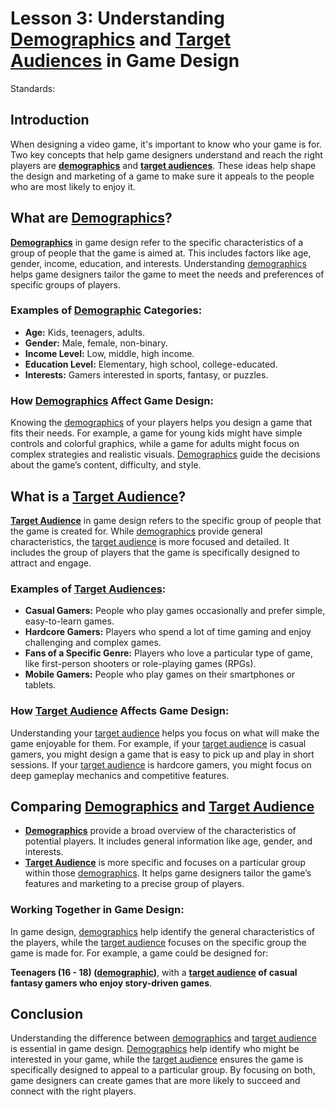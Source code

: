 # Lesson 3: Understanding [Demographics](<../terms/[demographic](../terms/demographic.md).md>) and [Target Audiences](../terms/target_audience.md) in Game Design

Standards:

## Introduction

When designing a video game, it's important to know who your game is for. Two key concepts that help game designers understand and reach the right players are [**demographics**](<../terms/[demographic](../terms/demographic.md).md>) and [**target audiences**](../terms/target_audience.md). These ideas help shape the design and marketing of a game to make sure it appeals to the people who are most likely to enjoy it.

## What are [Demographics](<../terms/[demographic](../terms/demographic.md).md>)?

**[Demographics](<../terms/[demographic](../terms/demographic.md).md>)** in game design refer to the specific characteristics of a group of people that the game is aimed at. This includes factors like age, gender, income, education, and interests. Understanding [demographics](<../terms/[demographic](../terms/demographic.md).md>) helps game designers tailor the game to meet the needs and preferences of specific groups of players.

### Examples of [Demographic](<../terms/[demographic](../terms/demographic.md).md>) Categories:

- **Age:** Kids, teenagers, adults.
- **Gender:** Male, female, non-binary.
- **Income Level:** Low, middle, high income.
- **Education Level:** Elementary, high school, college-educated.
- **Interests:** Gamers interested in sports, fantasy, or puzzles.

### How [Demographics](<../terms/[demographic](../terms/demographic.md).md>) Affect Game Design:

Knowing the [demographics](<../terms/[demographic](../terms/demographic.md).md>) of your players helps you design a game that fits their needs. For example, a game for young kids might have simple controls and colorful graphics, while a game for adults might focus on complex strategies and realistic visuals. [Demographics](<../terms/[demographic](../terms/demographic.md).md>) guide the decisions about the game’s content, difficulty, and style.

## What is a [Target Audience](../terms/target_audience.md)?

**[Target Audience](../terms/target_audience.md)** in game design refers to the specific group of people that the game is created for. While [demographics](<../terms/[demographic](../terms/demographic.md).md>) provide general characteristics, the [target audience](../terms/target_audience.md) is more focused and detailed. It includes the group of players that the game is specifically designed to attract and engage.

### Examples of [Target Audiences](../terms/target_audience.md):

- **Casual Gamers:** People who play games occasionally and prefer simple, easy-to-learn games.
- **Hardcore Gamers:** Players who spend a lot of time gaming and enjoy challenging and complex games.
- **Fans of a Specific Genre:** Players who love a particular type of game, like first-person shooters or role-playing games (RPGs).
- **Mobile Gamers:** People who play games on their smartphones or tablets.

### How [Target Audience](../terms/target_audience.md) Affects Game Design:

Understanding your [target audience](../terms/target_audience.md) helps you focus on what will make the game enjoyable for them. For example, if your [target audience](../terms/target_audience.md) is casual gamers, you might design a game that is easy to pick up and play in short sessions. If your [target audience](../terms/target_audience.md) is hardcore gamers, you might focus on deep gameplay mechanics and competitive features.

## Comparing [Demographics](<../terms/[demographic](../terms/demographic.md).md>) and [Target Audience](../terms/target_audience.md)

- **[Demographics](<../terms/[demographic](../terms/demographic.md).md>)** provide a broad overview of the characteristics of potential players. It includes general information like age, gender, and interests.
- **[Target Audience](../terms/target_audience.md)** is more specific and focuses on a particular group within those [demographics](<../terms/[demographic](../terms/demographic.md).md>). It helps game designers tailor the game’s features and marketing to a precise group of players.

### Working Together in Game Design:

In game design, [demographics](<../terms/[demographic](../terms/demographic.md).md>) help identify the general characteristics of the players, while the [target audience](../terms/target_audience.md) focuses on the specific group the game is made for. For example, a game could be designed for:

**Teenagers (16 - 18) ([demographic](../terms/demographic.md))**, with a **[target audience](../terms/target_audience.md) of casual fantasy gamers who enjoy story-driven games**.

## Conclusion

Understanding the difference between [demographics](<../terms/[demographic](../terms/demographic.md).md>) and [target audience](../terms/target_audience.md) is essential in game design. [Demographics](<../terms/[demographic](../terms/demographic.md).md>) help identify who might be interested in your game, while the [target audience](../terms/target_audience.md) ensures the game is specifically designed to appeal to a particular group. By focusing on both, game designers can create games that are more likely to succeed and connect with the right players.
